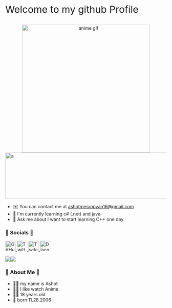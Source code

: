 <p style="font-size: 30px;">Welcome to my github Profile</p>

<div align="center">
  <img src="https://github.com/user-attachments/assets/ce416b23-3910-4a4b-ace1-061006cde8d5" alt="anime gif" width="400:" />
</div>

<img width="1920" height="145" alt="a" src="https://github.com/user-attachments/assets/6217d24c-d555-4a0b-95a2-e55415f3eb82" />

* ✉️  You can contact me at [ashotmesropyan16@gmail.com](mailto:ashotmesropyan16@gmail.com)
* 🧠  I'm currently learning c# (.net) and java
* 💬  Ask me about I want to start learning C++ one day.



### 🛜 Socials 🛜

<p align="left"> <a href="https://www.github.com/0netts" target="_blank" rel="noreferrer"> <picture> <source media="(prefers-color-scheme: dark)" srcset="https://raw.githubusercontent.com/danielcranney/readme-generator/main/public/icons/socials/github-dark.svg" /> <source media="(prefers-color-scheme: light)" srcset="https://raw.githubusercontent.com/danielcranney/readme-generator/main/public/icons/socials/github.svg" /> <img src="https://raw.githubusercontent.com/danielcranney/readme-generator/main/public/icons/socials/github.svg" width="32" height="32" alt="GitHub" title="GitHub" /> </picture> </a> <a href="https://www.x.com/roblox59697103" target="_blank" rel="noreferrer"> <picture> <source media="(prefers-color-scheme: dark)" srcset="https://raw.githubusercontent.com/danielcranney/readme-generator/main/public/icons/socials/twitter-dark.svg" /> <source media="(prefers-color-scheme: light)" srcset="https://raw.githubusercontent.com/danielcranney/readme-generator/main/public/icons/socials/twitter.svg" /> <img src="https://raw.githubusercontent.com/danielcranney/readme-generator/main/public/icons/socials/twitter.svg" width="32" height="32" alt="Twitter" title="Twitter" /> </picture> </a> <a href="https://www.twitch.tv/ashdev2" target="_blank" rel="noreferrer"> <picture> <source media="(prefers-color-scheme: dark)" srcset="https://raw.githubusercontent.com/danielcranney/readme-generator/main/public/icons/socials/twitch-dark.svg" /> <source media="(prefers-color-scheme: light)" srcset="https://raw.githubusercontent.com/danielcranney/readme-generator/main/public/icons/socials/twitch.svg" /> <img src="https://raw.githubusercontent.com/danielcranney/readme-generator/main/public/icons/socials/twitch.svg" width="32" height="32" alt="Twitch" title="Twitch" /> </picture> </a> <a href="https://discord.com/users/thedev0000" target="_blank" rel="noreferrer"> <picture> <source media="(prefers-color-scheme: dark)" srcset="https://raw.githubusercontent.com/danielcranney/readme-generator/main/public/icons/socials/discord-dark.svg" /> <source media="(prefers-color-scheme: light)" srcset="https://raw.githubusercontent.com/danielcranney/readme-generator/main/public/icons/socials/discord.svg" /> <img src="https://raw.githubusercontent.com/danielcranney/readme-generator/main/public/icons/socials/discord.svg" width="32" height="32" alt="Discord" title="Discord" /> </picture> </a></p>
<a href="https://www.github.com/0netts" target="_blank" rel="noreferrer"><img
src="https://img.shields.io/github/followers/0netts?logo=github&style=for-the-badge&color=444e59&labelColor=134e4a" /></a><a href="https://www.twitch.tv/ashdev2" target="_blank" rel="noreferrer"><img
src="https://img.shields.io/twitch/status/ashdev2?logo=twitchsx&style=for-the-badge&color=444e59&labelColor=134e4a&label=TWITCH+STATUS" /></a>

###                                                                                                🌟 About Me 🌟

* 👨‍💻 my name is Ashot
* 🫶🏼 I like watch Anime
* 🧔‍♂️ 18 years old
* 🥳 born 11.28.2006

